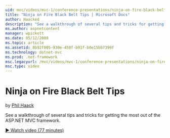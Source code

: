 ```yaml
---
uid: mvc/videos/mvc-1/conference-presentations/ninja-on-fire-black-belt-tips
title: "Ninja on Fire Black Belt Tips | Microsoft Docs"
author: Haacked
description: "See a walkthrough of several tips and tricks for getting the most out of the ASP.NET MVC framework."
ms.author: aspnetcontent
manager: wpickett
ms.date: 05/12/2009
ms.topic: article
ms.assetid: 8b92f005-930e-458f-b91f-b0e15bb7399f
ms.technology: dotnet-mvc
ms.prod: .net-framework
msc.legacyurl: /mvc/videos/mvc-1/conference-presentations/ninja-on-fire-black-belt-tips
msc.type: video
---
```

Ninja on Fire Black Belt Tips
====================
by [Phil Haack](https://github.com/Haacked)

See a walkthrough of several tips and tricks for getting the most out of the ASP.NET MVC framework.

[&#9654; Watch video (77 minutes)](https://channel9.msdn.com/Blogs/ASP-NET-Site-Videos/ninja-on-fire-black-belt-tips)